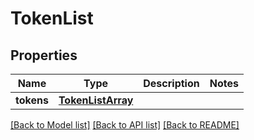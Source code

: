 # TokenList

## Properties
Name | Type | Description | Notes
------------ | ------------- | ------------- | -------------
**tokens** | [**TokenListArray**](TokenListArray.md) |  | 

[[Back to Model list]](../README.md#documentation-for-models) [[Back to API list]](../README.md#documentation-for-api-endpoints) [[Back to README]](../README.md)

